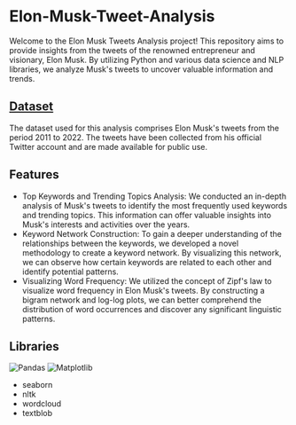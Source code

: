 # Elon-Musk-Tweet-Analysis

Welcome to the Elon Musk Tweets Analysis project! This repository aims to provide insights from the tweets of the renowned entrepreneur and visionary, Elon Musk. By utilizing Python and various data science and NLP libraries, we analyze Musk's tweets to uncover valuable information and trends.

## <a href='https://www.kaggle.com/datasets/ayhmrba/elon-musk-tweets-2010-2021'>Dataset</a>
The dataset used for this analysis comprises Elon Musk's tweets from the period 2011 to 2022. The tweets have been collected from his official Twitter account and are made available for public use. 

## Features
* Top Keywords and Trending Topics Analysis: We conducted an in-depth analysis of Musk's tweets to identify the most frequently used keywords and trending topics. This information can offer valuable insights into Musk's interests and activities over the years.
* Keyword Network Construction: To gain a deeper understanding of the relationships between the keywords, we developed a novel methodology to create a keyword network. By visualizing this network, we can observe how certain keywords are related to each other and identify potential patterns.
* Visualizing Word Frequency: We utilized the concept of Zipf's law to visualize word frequency in Elon Musk's tweets. By constructing a bigram network and log-log plots, we can better comprehend the distribution of word occurrences and discover any significant linguistic patterns.

## Libraries
![Pandas](https://img.shields.io/badge/pandas-%23150458.svg?style=for-the-badge&logo=pandas&logoColor=white) ![Matplotlib](https://img.shields.io/badge/Matplotlib-%23ffffff.svg?style=for-the-badge&logo=Matplotlib&logoColor=black) 
* seaborn
* nltk
* wordcloud
* textblob
